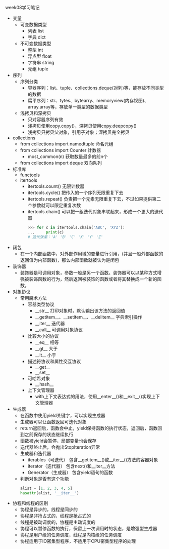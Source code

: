 week08学习笔记
+ 变量
    + 可变数据类型
        + 列表 list
        + 字典 dict
    + 不可变数据类型
        + 整型 int
        + 浮点型 float
        + 字符串 string
        + 元组 tuple
+ 序列
    + 序列分类
        + 容器序列：list、tuple、collections.deque(对列)等，能存放不同类型的数据
        + 扁平序列：str、tytes、bytearry、memoryview(内存视图)、array.array等，存放单一类型的数据类型
    + 浅拷贝和深拷贝
        + 只对容器序列有效
        + 浅拷贝使用copy.copy()，深拷贝使用copy.deepcopy()
        + 浅拷贝只拷贝父对象，引用子对象；深拷贝完全拷贝
+ collections
    + from collections import namedtuple 命名元组
    + from collections import Counter 计数器
        + most_common(n) 获取数量最多的前n个
    + from collections import deque 双向队列
+ 标准库
    + functools
    + itertools
        + itertools.count() 无限计数器
        + itertools.cycle() 把传入的一个序列无限重复下去
        + itertools.repeat() 负责把一个元素无限重复下去，不过如果提供第二个参数就可以限定重复次数
        + itertools.chain() 可以把一组迭代对象串联起来，形成一个更大的迭代器
            ```python
            >>> for c in itertools.chain('ABC', 'XYZ'):
            ...     print(c)
            # 迭代效果：'A' 'B' 'C' 'X' 'Y' 'Z'
            ```
+ 闭包
    + 在一个内部函数中，对外部作用域的变量进行引用，(并且一般外部函数的返回值为内部函数)，那么内部函数就被认为是闭包
+ 装饰器
    + 装饰器是可调用对象，参数一般是另一个函数。装饰器可以以某种方式增强被装饰函数的行为，然后返回被装饰的函数或者将其替换成一个新的函数。
+ 对象协议
    + 常用魔术方法
        + 容器类型协议
            + \_\_str__ 打印对象时，默认输出该方法的返回值
            + \_\_getitem__、\_\_setitem__、\_\_delitem__ 字典索引操作
            + \_\_iter__ 迭代器
            + \_\_call__ 可调用对象协议
        + 比较大小的协议
            + \_\_eq__ 相等
            + \_\_gt__ 大于
            + \_\_lt__ 小于
        + 描述符协议和属性交互协议
            + \_\_get__
            + \_\_set__
        + 可哈希对象
            + \_\_hash__ 
        + 上下文管理器
            + with上下文表达式的用法，使用\_\_enter__()和__exit__()实现上下文管理器
+ 生成器
    + 在函数中使用yield关键字，可以实现生成器
    + 生成器可以让函数返回可迭代对象
    + return返回后，函数会中止，yield保持函数的执行状态，返回后，函数回到之前保存的状态继续执行
    + 函数被yield会暂停，局部变量也会保存
    + 迭代器终止后，会抛出StopIteration异常
    + 生成器和迭代器
        + iterables（可迭代） 包含\_\_getitem__()或__iter__()方法的容器对象
        + iterator（迭代器） 包含next()和__iter__方法
        + Generator（生成器） 包含yield语句的函数
    + 判断对象是否有这个功能
        ```python
        alist = [1, 2, 3, 4, 5]
        hasattr(alist, '__iter__')
        ```
+ 协程和线程的区别
    + 协程是异步的，线程是同步的
    + 协程是非抢占式的，线程是抢占式的
    + 线程是被动调度的，协程是主动调度的
    + 协程可以暂停函数的执行，保留上一次调用时的状态，是增强型生成器
    + 协程是用户级的任务调度，线程是内核级的任务调度
    + 协程适用于IO密集型程序，不适用于CPU密集型程序的处理